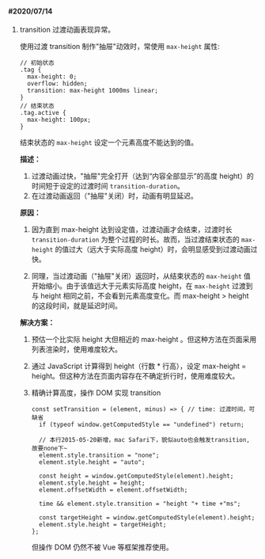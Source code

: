 #### #2020/07/14

1. transition 过渡动画表现异常。

   使用过渡 transition 制作"抽屉"动效时，常使用 `max-height` 属性:

   ```
   // 初始状态
   .tag {
     max-height: 0;
     overflow: hidden;
     transition: max-height 1000ms linear;
   }
   // 结束状态
   .tag.active {
     max-height: 100px;
   }
   ```

   结束状态的 `max-height` 设定一个元素高度不能达到的值。

   **描述：**

   	1. 过渡动画过快，"抽屉"完全打开（达到“内容全部显示”的高度 height）的时间短于设定的过渡时间 `transition-duration`。
    2. 在过渡动画返回（"抽屉"关闭）时，动画有明显延迟。

   **原因：**

   1. 因为直到 max-height 达到设定值，过渡动画才会结束，过渡时长 `transition-duration` 为整个过程的时长。故而，当过渡结束状态的 `max-height` 的值过大（远大于实际高度 height）时，会明显感受到过渡动画过快。

   2. 同理，当过渡动画（"抽屉"关闭）返回时，从结束状态的 `max-height` 值开始缩小。由于该值远大于元素实际高度 height，在 `max-height` 过渡到与 height 相同之前，不会看到元素高度变化。而 max-height > height 的这段时间，就是延迟时间。

   **解决方案：**

   1. 预估一个比实际 height 大但相近的 max-height 。但这种方法在页面采用列表渲染时，使用难度较大。

   2. 通过 JavaScript 计算得到 height（行数 * 行高），设定 max-height = height。但这种方法在页面内容存在不确定折行时，使用难度较大。

   3. 精确计算高度，操作 DOM 实现 transition

      ```
      const setTransition = (element, minus) => { // time: 过渡时间，可缺省
        if (typeof window.getComputedStyle == "undefined") return;
        
        // 本行2015-05-20新增，mac Safari下，貌似auto也会触发transition, 故要none下~
        element.style.transition = "none";
        element.style.height = "auto";
        
        const height = window.getComputedStyle(element).height;
        element.style.height = height;
        element.offsetWidth = element.offsetWidth;
      
        time && element.style.transition = "height "+ time +"ms";
        
        const targetHeight = window.getComputedStyle(element).height;
        element.style.height = targetHeight;
      };
      ```

      但操作 DOM 仍然不被 Vue 等框架推荐使用。